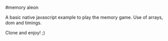 #memory aleon

A basic native javascript example to play the memory game.
Use of arrays, dom and timings.

Clone and enjoy! ;)
